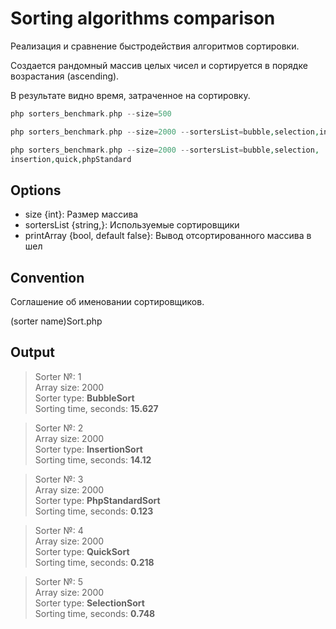 # Sorting algorithms comparison

Реализация и сравнение быстродействия алгоритмов сортировки.

Создается рандомный массив целых чисел и сортируется в порядке возрастания 
(ascending).

В результате видно время, затраченное на сортировку.

```php
php sorters_benchmark.php --size=500
```

```php
php sorters_benchmark.php --size=2000 --sortersList=bubble,selection,insertion
```

```php
php sorters_benchmark.php --size=2000 --sortersList=bubble,selection,
insertion,quick,phpStandard
```

## Options

- size {int}: Размер массива 
- sortersList {string,}: Используемые сортировщики
- printArray {bool, default false}: Вывод отсортированного массива в шел

## Convention

Соглашение об именовании сортировщиков.

(sorter name)Sort.php

## Output

>Sorter №: 1\
>Array size: 2000\
>Sorter type: **BubbleSort**\
>Sorting time, seconds: **15.627**

>Sorter №: 2\
>Array size: 2000\
>Sorter type: **InsertionSort**\
>Sorting time, seconds: **14.12**

>Sorter №: 3\
>Array size: 2000\
>Sorter type: **PhpStandardSort**\
>Sorting time, seconds: **0.123**

>Sorter №: 4\
>Array size: 2000\
>Sorter type: **QuickSort**\
>Sorting time, seconds: **0.218**

>Sorter №: 5\
>Array size: 2000\
>Sorter type: **SelectionSort**\
>Sorting time, seconds: **0.748**
